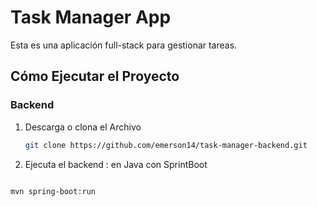 # Task Manager App 

Esta es una aplicación full-stack para gestionar tareas.

## Cómo Ejecutar el Proyecto

### Backend
1. Descarga o clona el Archivo
   ```bash
   git clone https://github.com/emerson14/task-manager-backend.git

3. Ejecuta el backend : en Java con SprintBoot
   ```bash
  `mvn spring-boot:run`

